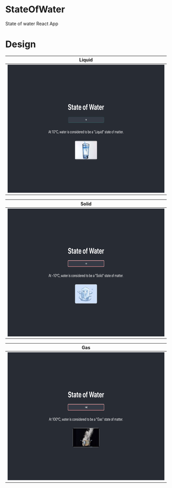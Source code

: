 # StateOfWater
State of water React App

# Design
 |       Liquid     |
|:-------------:|
| <img src="/design/Liquid.png" alt="drawing" height="400"/>|  

|  Solid  |      
|:----------:|
| <img src="/design/Solid.png" alt="drawing" height="400"/> |

|  Gas  |      
|:----------:|
| <img src="/design/Gas.png" alt="drawing" height="400"/> |
